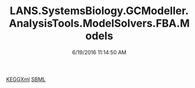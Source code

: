 ﻿---
title: LANS.SystemsBiology.GCModeller.AnalysisTools.ModelSolvers.FBA.Models
date: 6/19/2016 11:14:50 AM
---

[KEGGXml](T-LANS.SystemsBiology.GCModeller.AnalysisTools.ModelSolvers.FBA.Models.KEGGXml.html)
[SBML](T-LANS.SystemsBiology.GCModeller.AnalysisTools.ModelSolvers.FBA.Models.SBML.html)
